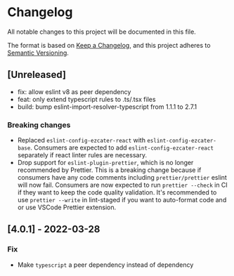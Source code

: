 # Changelog

All notable changes to this project will be documented in this file.

The format is based on [Keep a Changelog](https://keepachangelog.com/en/1.0.0/),
and this project adheres to [Semantic Versioning](https://semver.org/spec/v2.0.0.html).

## [Unreleased]
- fix: allow eslint v8 as peer dependency
- feat: only extend typescript rules to .ts/.tsx files
- build: bump eslint-import-resolver-typescript from 1.1.1 to 2.7.1

### Breaking changes
- Replaced `eslint-config-ezcater-react` with `eslint-config-ezcater-base`. Consumers are expected to add `eslint-config-ezcater-react` separately if react linter rules are necessary.
- Drop support for `eslint-plugin-prettier`, which is no longer recommended by Prettier. This is a breaking change because if consumers have any code comments including `prettier/prettier` eslint will now fail. Consumers are now expected to run `prettier --check` in CI if they want to keep the code quality validation. It's recommended to use `prettier --write` in lint-staged if you want to auto-format code and or use VSCode Prettier extension.

## [4.0.1] - 2022-03-28
### Fix
- Make `typescript` a peer dependency instead of dependency
